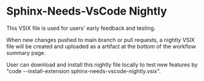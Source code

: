 # Sphinx-Needs-VsCode Nightly

This VSIX file is used for users' early feedback and testing.

When new changes pushed to main branch or pull requests, a nightly VSIX file will be created and uploaded as a artifact at the bottom of the workflow summary page.

User can download and install this nightly file locally to test new features by "code --install-extension sphinx-needs-vscode-nightly.vsix".
